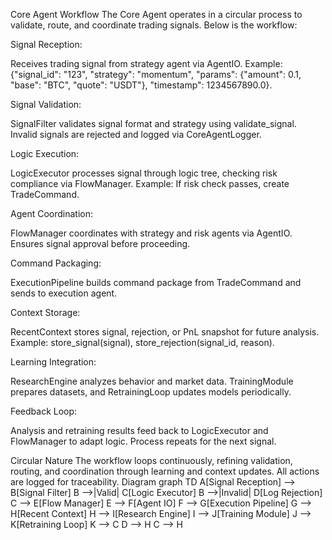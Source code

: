 Core Agent Workflow
The Core Agent operates in a circular process to validate, route, and coordinate trading signals. Below is the workflow:

Signal Reception:

Receives trading signal from strategy agent via AgentIO.
Example: {"signal_id": "123", "strategy": "momentum", "params": {"amount": 0.1, "base": "BTC", "quote": "USDT"}, "timestamp": 1234567890.0}.


Signal Validation:

SignalFilter validates signal format and strategy using validate_signal.
Invalid signals are rejected and logged via CoreAgentLogger.


Logic Execution:

LogicExecutor processes signal through logic tree, checking risk compliance via FlowManager.
Example: If risk check passes, create TradeCommand.


Agent Coordination:

FlowManager coordinates with strategy and risk agents via AgentIO.
Ensures signal approval before proceeding.


Command Packaging:

ExecutionPipeline builds command package from TradeCommand and sends to execution agent.


Context Storage:

RecentContext stores signal, rejection, or PnL snapshot for future analysis.
Example: store_signal(signal), store_rejection(signal_id, reason).


Learning Integration:

ResearchEngine analyzes behavior and market data.
TrainingModule prepares datasets, and RetrainingLoop updates models periodically.


Feedback Loop:

Analysis and retraining results feed back to LogicExecutor and FlowManager to adapt logic.
Process repeats for the next signal.



Circular Nature
The workflow loops continuously, refining validation, routing, and coordination through learning and context updates. All actions are logged for traceability.
Diagram
graph TD
    A[Signal Reception] --> B[Signal Filter]
    B -->|Valid| C[Logic Executor]
    B -->|Invalid| D[Log Rejection]
    C --> E[Flow Manager]
    E --> F[Agent IO]
    F --> G[Execution Pipeline]
    G --> H[Recent Context]
    H --> I[Research Engine]
    I --> J[Training Module]
    J --> K[Retraining Loop]
    K --> C
    D --> H
    C --> H
